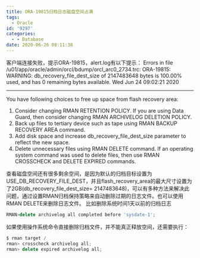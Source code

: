 ```yaml
---
title: ORA-19815归档日志磁盘空间占满
tags:
  - Oracle
id: '9297'
categories:
  - - Database
date: 2020-06-26 08:11:38
---
```



<!-- more -->
客户端连接失败，提示ORA-19815，alert.log有以下提示： 
Errors in file /u01/app/oracle/admin/orcl/bdump/orcl_arc0_2734.trc:
ORA-19815: WARNING: db_recovery_file_dest_size of 2147483648 bytes is 100.00% used, and has 0 remaining bytes available.
Wed Jun 24 09:02:21 2020
************************************************************************
You have following choices to free up space from flash recovery area:
1. Consider changing RMAN RETENTION POLICY. If you are using Data Guard,
 then consider changing RMAN ARCHIVELOG DELETION POLICY.
2. Back up files to tertiary device such as tape using RMAN
 BACKUP RECOVERY AREA command.
3. Add disk space and increase db_recovery_file_dest_size parameter to
 reflect the new space.
4. Delete unnecessary files using RMAN DELETE command. If an operating
 system command was used to delete files, then use RMAN CROSSCHECK and
 DELETE EXPIRED commands.

查看磁盘空间还有很多剩余空间，是因为默认的归档目标设置为USE_DB_RECOVERY_FILE_DEST，并且flash_recovery_area的最大尺寸设置为了2GB(db_recovery_file_dest_size= 2147483648)，可以有多种方法来解决此问题，通过设置RMAN归档保持策略来自动删除过期的日志文件。也可以使用RMAN DELETE来删除日志文件。
比如删除系统时间1天以前的归档日志
```js
RMAN>delete archivelog all completed before 'sysdate-1';
```
如果使用操作系统命令直接删除归档文件，并不能真正释放空间，还需要执行：
```js
$ rman target /
rman> crosscheck archivelog all;
rman> delete expired archivelog all;
```
